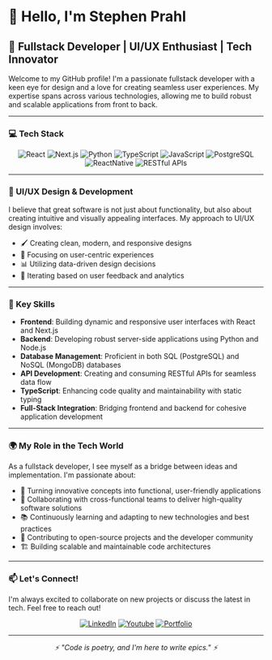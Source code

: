 # 👋 Hello, I'm Stephen Prahl

<!----
<div align="center">
  <img src="https://your-profile-image-url.com" alt="Your Name" width="200" style="border-radius: 50%;" />
</div>
----->

## 🚀 Fullstack Developer | UI/UX Enthusiast | Tech Innovator

Welcome to my GitHub profile! I'm a passionate fullstack developer with a keen eye for design and a love for creating seamless user experiences. My expertise spans across various technologies, allowing me to build robust and scalable applications from front to back.

---

### 💻 Tech Stack

<div align="center">

![React](https://img.shields.io/badge/-React-61DAFB?style=for-the-badge&logo=react&logoColor=black)
![Next.js](https://img.shields.io/badge/-Next.js-000000?style=for-the-badge&logo=next.js&logoColor=white)
![Python](https://img.shields.io/badge/-Python-3776AB?style=for-the-badge&logo=python&logoColor=white)
![TypeScript](https://img.shields.io/badge/-TypeScript-3178C6?style=for-the-badge&logo=typescript&logoColor=white)
![JavaScript](https://img.shields.io/badge/-JavaScript-F7DF1E?style=for-the-badge&logo=javascript&logoColor=black)
![PostgreSQL](https://img.shields.io/badge/-PostgreSQL-336791?style=for-the-badge&logo=postgresql&logoColor=white)
![ReactNative](https://img.shields.io/badge/-ReactNative-47A248?style=for-the-badge&logo=reactnative&logoColor=white)
![RESTful APIs](https://img.shields.io/badge/-RESTful%20APIs-FF6C37?style=for-the-badge&logo=postman&logoColor=white)


</div>

---

### 🎨 UI/UX Design & Development

I believe that great software is not just about functionality, but also about creating intuitive and visually appealing interfaces. My approach to UI/UX design involves:

- 🖌️ Creating clean, modern, and responsive designs
- 🧠 Focusing on user-centric experiences
- 📊 Utilizing data-driven design decisions
- 🔄 Iterating based on user feedback and analytics

---

### 🌟 Key Skills

- **Frontend**: Building dynamic and responsive user interfaces with React and Next.js
- **Backend**: Developing robust server-side applications using Python and Node.js
- **Database Management**: Proficient in both SQL (PostgreSQL) and NoSQL (MongoDB) databases
- **API Development**: Creating and consuming RESTful APIs for seamless data flow
- **TypeScript**: Enhancing code quality and maintainability with static typing
- **Full-Stack Integration**: Bridging frontend and backend for cohesive application development

---

### 🌍 My Role in the Tech World

As a fullstack developer, I see myself as a bridge between ideas and implementation. I'm passionate about:

- 🚀 Turning innovative concepts into functional, user-friendly applications
- 🤝 Collaborating with cross-functional teams to deliver high-quality software solutions
- 📚 Continuously learning and adapting to new technologies and best practices
- 🌱 Contributing to open-source projects and the developer community
- 🏗️ Building scalable and maintainable code architectures

---

### 📫 Let's Connect!

I'm always excited to collaborate on new projects or discuss the latest in tech. Feel free to reach out!

<div align="center">

[![LinkedIn](https://img.shields.io/badge/LinkedIn-0077B5?style=for-the-badge&logo=linkedin&logoColor=white)](https://linkedin.com/in/stephen-prahl-0270222a4)
[![Youtube](https://img.shields.io/badge/Youtube-1DA1F2?style=for-the-badge&logo=Youtube&logoColor=white)](https://www.youtube.com/@stevie732)
[![Portfolio](https://img.shields.io/badge/Portfolio-FF7139?style=for-the-badge&logo=Firefox-Browser&logoColor=white)](https://stephenprahl.vercel.app)

</div>

---

<div align="center">
  <i>⚡ "Code is poetry, and I'm here to write epics." ⚡</i>
